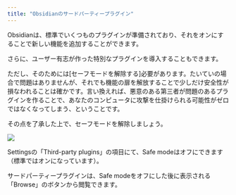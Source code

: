 ```yaml
---
title: "Obsidianのサードパーティープラグイン"
---
```


Obsidianは、標準でいくつものプラグインが準備されており、それをオンにすることで新しい機能を追加することができます。

さらに、ユーザー有志が作った特別なプラグインを導入することもできます。

ただし、そのためには[セーフモードを解除する]必要があります。たいていの場合で問題はありませんが、それでも機能の扉を解放することで少しだけ安全性が損なわれることは確かです。言い換えれば、悪意のある第三者が問題のあるプラグインを作ることで、あなたのコンピュータに攻撃を仕掛けられる可能性がゼロではなくなってしまう、ということです。

その点を了承した上で、セーフモードを解除しましょう。

![](https://i.gyazo.com/8e9b02dd973082972148672725430f9d.png)

Settingsの「Third-party plugins」の項目にて、Safe modeはオフにできます（標準ではオンになっています）。

サードパーティープラグインは、Safe modeをオフにした後に表示される「Browse」のボタンから閲覧できます。
